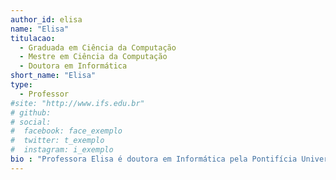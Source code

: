 ```yaml
---
author_id: elisa
name: "Elisa"
titulacao: 
  - Graduada em Ciência da Computação
  - Mestre em Ciência da Computação
  - Doutora em Informática
short_name: "Elisa"
type: 
  - Professor
#site: "http://www.ifs.edu.br"
# github: 
# social:
#  facebook: face_exemplo
#  twitter: t_exemplo
#  instagram: i_exemplo
bio : "Professora Elisa é doutora em Informática pela Pontifícia Universidade Católica do Rio de Janeiro (PUC-Rio), com período sanduíche no Institut de Recherche en Informatique de Toulouse (IRIT), França. Mestre em Informática também pela PUC-Rio. Graduada em Sistemas de Informação pela Universidade Federal de Sergipe (UFS). Desde 2019.2, atua como professora substituta no Instituto Federal de Sergipe. No curso de BSI, leciona a disciplina de Gerência de Projetos, já tendo também orientado alunos do Projeto Integrador II."
---
```

